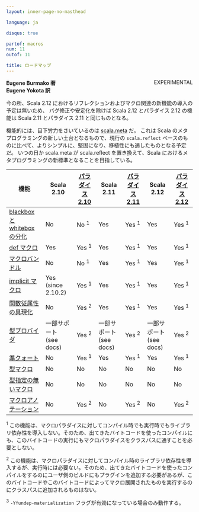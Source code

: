```yaml
---
layout: inner-page-no-masthead

language: ja

disqus: true

partof: macros
num: 11
outof: 11

title: ロードマップ
---
```


<span class="label warning" style="float: right;">EXPERIMENTAL</span>

**Eugene Burmako 著**<br>
**Eugene Yokota 訳**

今の所、Scala 2.12 におけるリフレクションおよびマクロ関連の新機能の導入の予定は無いため、
バグ修正や安定化を除けば Scala 2.12 とパラダイス 2.12 の機能は Scala 2.11 とパラダイス 2.11 と同じものとなる。

機能的には、目下労力をさいているのは [scala.meta](http://scalameta.org) だ。
これは Scala のメタプログラミングの新しい土台となるもので、現行の `scala.reflect` ベースのものに比べて、よりシンプルに、堅固になり、移植性にも適したものとなる予定だ。
いつの日か scala.meta が scala.reflect を置き換えて、Scala におけるメタプログラミングの新標準となることを目指している。

| 機能                                                                           | Scala 2.10                 | [パラダイス 2.10](/ja/overviews/macros/paradise.html) | Scala 2.11                 | [パラダイス 2.11](/ja/overviews/macros/paradise.html) | Scala 2.12                  | [パラダイス 2.12](/ja/overviews/macros/paradise.html) |
|-----------------------------------------------------------------------------------|----------------------------|--------------------------------------------------|----------------------------|--------------------------------------------------|-----------------------------|--------------------------------------------------|
| [blackbox と whitebox の分化](/ja/overviews/macros/blackbox-whitebox.html)          | No                         | No  <sup>1</sup>                                 | Yes                        | Yes <sup>1</sup>                                 | Yes                         | Yes <sup>1</sup>                                 |
| [def マクロ](/ja/overviews/macros/overview.html)                                     | Yes                        | Yes <sup>1</sup>                                 | Yes                        | Yes <sup>1</sup>                                 | Yes                         | Yes <sup>1</sup>                                 |
| [マクロバンドル](/ja/overviews/macros/bundles.html)                                   | No                         | No  <sup>1</sup>                                 | Yes                        | Yes <sup>1</sup>                                 | Yes                         | Yes <sup>1</sup>                                 |
| [implicit マクロ](/ja/overviews/macros/implicits.html)                               | Yes (since 2.10.2)         | Yes <sup>1</sup>                                 | Yes                        | Yes <sup>1</sup>                                 | Yes                         | Yes <sup>1</sup>                                 |
| [関数従属性の具現化](/ja/overviews/macros/implicits.html#fundep_materialization) | No                         | Yes <sup>2</sup>                                 | Yes                        | Yes <sup>1</sup>                                 | Yes                         | Yes <sup>1</sup>                                 |
| [型プロバイダ](/ja/overviews/macros/typeproviders.html)                            | 一部サポート (see docs) | Yes <sup>2</sup>                                 | 一部サポート (see docs) | Yes <sup>2</sup>                                 | 一部サポート (see docs)  | Yes <sup>2</sup>                                 |
| [準クォート](/ja/overviews/quasiquotes/intro.html)                                 | No                         | Yes <sup>1</sup>                                 | Yes                        | Yes <sup>1</sup>                                 | Yes                         | Yes <sup>1</sup>                                 |
| [型マクロ](/ja/overviews/macros/typemacros.html)                                  | No                         | No                                               | No                         | No                                               | No                          | No                                               |
| [型指定の無いマクロ](/ja/overviews/macros/untypedmacros.html)                            | No                         | No                                               | No                         | No                                               | No                          | No                                               |
| [マクロアノテーション](/ja/overviews/macros/annotations.html)                           | No                         | Yes <sup>2</sup>                                 | No                         | Yes <sup>2</sup>                                 | No                          | Yes <sup>2</sup>                                 |

<p><sup>1</sup> この機能は、マクロパラダイスに対してコンパイル時でも実行時でもライブラリ依存性を導入しない。そのため、出てきたバイトコードを使ったコンパイルにも、このバイトコードの実行にもマクロパラダイスをクラスパスに通すことを必要としない。</p>
<p><sup>2</sup> この機能は、マクロパラダイスに対してコンパイル時のライブラリ依存性を導入するが、実行時には必要ない。そのため、出てきたバイトコードを使ったコンパイルをするのにユーザ側のビルドにもプラグインを追加する必要があるが、このバイトコードやこのバイトコードによってマクロ展開されたものを実行するのにクラスパスに追加されるものはない。</p>
<p><sup>3</sup> <code>-Yfundep-materialization</code> フラグが有効になっている場合のみ動作する。</p>
